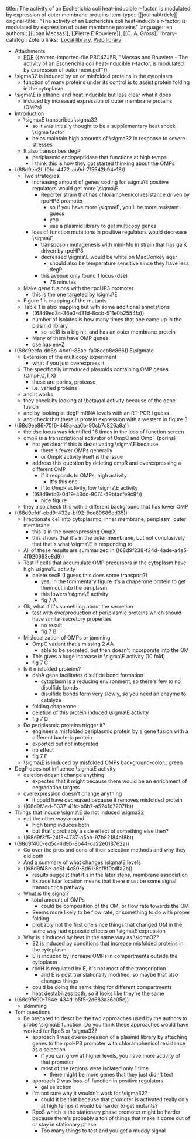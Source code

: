 title:: The activity of an Escherichia coli heat-inducible r-factor, is modulated by expression of outer membrane proteins
item-type:: [[journalArticle]]
original-title:: "The activity of an Escherichia coli heat-inducible r-factor, is modulated by expression of outer membrane proteins"
language:: en
authors:: [[Joan Mecsas]], [[Pierre E Rouviere]], [[C. A. Gross]] 
library-catalog:: Zotero
links:: [Local library](zotero://select/library/items/XUBHGRZF), [Web library](https://www.zotero.org/users/6106196/items/XUBHGRZF)

- Attachments
	- [PDF](zotero://select/library/items/PBC4ZJ5B) {{zotero-imported-file PBC4ZJ5B, "Mecsas and Rouviere - The activity of an Escherichia coli heat-inducible r-factor, is modulated by expression of outer mem.pdf"}}
- \sigma32 is induced by un or misfolded proteins in the cytoplasm
	- function of many proteins under its control is to assist protein folding in the cytoplasm
- \sigma\E is ethanol and heat inducible but less clear what it does
	- induced by increased expression of outer membrane proteins (OMPs)
- Introduction
	- \sigma\E transcribes \sigma32
		- so it was initially thought to be a supplementary heat shock \sigma factor
		- helps maintain high amounts of \sigma32 in response to severe stresses
	- It also transcribes degP
		- periplasmic endopeptidase that functions at high temps
		- I think this is how they got started thinking about the OMPs
- ((68d9eb2f-f0fd-4472-ab9d-7f5542b94e18))
	- Two strategies
		- Increasing amount of genes coding for \sigma\E positive regulators would get more \sigma\E
			- Reporter strain that has chloramphenicol resistance driven by rpoHP3 promoter
				- so if you have more \sigma\E, you'll be more resistant I guess
				- yep
				- use a plasmid library to get multicopy genes
		- loss of function mutations in positive regulators would decrease \sigma\E
			- transposon mutagenesis with mini-Mu in strain that has galK driven by rpoHP3
			- decreased \sigma\E would be white on MacConkey agar
				- should also be temperature sensitive since they have less degP
			- this avenue only found 1 locus (dse)
				- 76 minutes
	- Make gene fusions with the rpoHP3 promoter
		- this is the one targeted by \sigma\E
	- Figure 1 is mapping of the mutants
	- Table 1 is also mapping but with some additional annotations
		- ((68d9ed3c-36e3-431d-8ccb-511e0b2554fa))
		- number of isolates is how many times that one came up in the plasmid library
			- so ise18 is a big hit, and has an outer membrane protein
		- Many of them have OMP genes
		- dse has envZ
- ((68d9ecfa-db6b-4bd9-88ae-fa08ecb8c866)) E\sigma\e
	- Extension of the multicopy experiment
		- what if you just overexpress it
	- The specifically introduced plasmids containing OMP genes (OmpF,C,T,X)
		- these are porins, protease
		- i.e. varied proteins
	- and it works
	- they check by looking at \beta\gal activity because of the gene fusion
	- and by looking at degP mRNA levels with an RT-PCR I guess
	- and check that there is protein expression with a western in figure 3
- ((68d9ee86-70f6-449a-aa6b-90cb7c826a9a))
	- the dse locus was identified 16 times in the loss of function screen
	- ompR is a transcriptional activator of OmpC and OmpF (porins)
		- not yet clear if this is deactivating \sigma\E because
			- there's fewer OMPs generally
			- or OmpR activity itself is the issue
		- address this question by deleting ompR and overexpressing a different OMP
			- if it responds to OMPs, high activity
				- It's this one
			- if to OmpR activity, low \sigma\E activity
		- ((68d9efd3-0d19-43dc-9074-59bfacfe9c9f))
			- nice figure
	- they also check this with a different background that has lower OMP
- ((68d9efdf-cbd9-432a-bf92-9ce89686ed35))
	- Fractionate cell into cytoplasmic, inner membrane, periplasm, outer membrane
		- this is in the overexpressing OmpX
		- this shows that it's in the outer membrane, but not conclusively that that's what \sigma\E is responding to
	- All of these results are summarized in ((68d9f238-f24d-4ade-a4e5-4f920993e8d9))
	- Test if cells that accumulate OMP precursors in the cytoplasm have high \sigma\E activity
		- delete secB (I guess this does some transport?)
			- yes, in the tommentary figure it's a chaperone protein to get them out into the periplasm
			- this lowers \sigma\E activity
			- fig 7 A
	- Ok, what if it's something about the secretion
		- test with overproduction of periplasmic proteins which should have similar secretory properties
			- no result
			- fig 7 B
	- Mislocalization of OMPs or jamming
		- OmpC variant that's missing 2 AA
			- able to be secreted, but then doesn't incorporate into the OM
		- This gives a huge increase in \sigma\E activity (10 fold)
		- fig 7 C
	- Is it misfolded proteins?
		- dsbA gene facilitates disulfide bond formation
			- cytoplasm is a reducing environment, so there's few to no disulfide bonds
			- disulfide bonds form very slowly, so you need an enzyme to catalyze
		- folding chaperone
		- deletion of this protein induced \sigma\E activity
		- fig 7 D
	- Do periplasmic proteins trigger it?
		- engineer a misfolded periplasmic protein by a gene fusion with a different bacteria protein
		- exported but not integrated
		- no effect
		- fig 7 E
	- \sigma\E is induced by misfolded OMPs
	  background-color:: green
- DegP does not influence \sigma\E activity
	- deletion doesn't change anything
		- expected that it might because there would be an enrichment of degradation targets
	- overexpression doesn't change anything
		- it could have decreased because it removes misfolded protein
	- ((68d9f3ed-8337-41fc-b8b7-a5241d7207fb))
- Things that induce \sigma\E do not induced \sigma32
	- not the other way around
		- high temp induces both
		- but that's probably a side effect of something else then?
	- ((68d9f3f5-24f3-4787-a5ab-97b82184a18b))
- ((68d9f400-ed5c-4d9b-8b44-da22e018762a))
	- Go over the pros and cons of their selection methods and why they did both
	- And a summary of what changes \sigma\E levels
	- ((68d9f48e-ad6f-4c80-8d61-8cf8f0adfa2b))
		- results suggest that it's in the later steps, membrane association
		- Extracellular location means that there must be some signal transduction pathway
	- What is the signal?
		- total amount of OMPs
			- could be composition of the OM, or flow rate towards the OM
		- Seems more likely to be flow rate, or something to do with proper folding
		- probably not the first one since things that changed OM in the same way had opposite effects on \sigma\E expression
	- Why is it induced by heat in the same way as \sigma32?
		- 32 is induced by conditions that increase misfolded proteins in the cytoplasm
		- E is induced by increase OMPs in compartments outside the cytoplasm
		- rpoH is regulated by E, it's not most of the transcription
			- and E is post translationally modified, so maybe that also changes things
		- could be doing the same thing for different compartments
		- heat destabilizes both, so it looks like they're the same
- ((68d9f690-754e-434d-b5f5-2d683a36c05c))
	- skimming
- Tom questions
	- Be prepared to describe the two approaches used by the authors to probe \sigma\E function. Do you think these approaches would have worked for RpoS or \sigma32?
		- approach 1 was overexpression of a plasmid library by attaching genes to the rpoHP3 promoter with chloramphenicol resistance as a selection
			- if you can grow at higher levels, you have more activity of that promoter
			- most of the regions were isolated only 1 time
				- there might be more genes that they just didn't test
		- approach 2 was loss-of-function in positive regulators
			- gal selection
		- I'm not sure why it wouldn't work for \sigma32?
			- could it be that because that promoter is activated really only at high temps it would be harder to get mutants?
		- RpoS which is the stationary phase promoter might be harder because there's probably a ton of things that make it come out of or stay in stationary phase
			- Too many things to test and you get a muddy signal